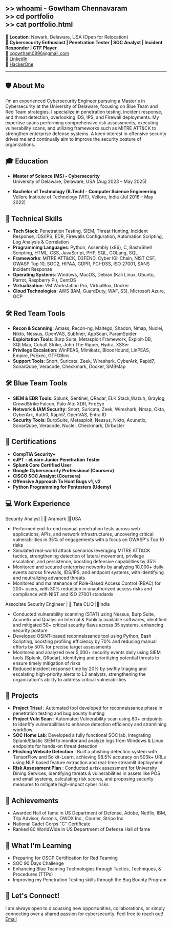 **>>** whoami - Gowtham Chennavaram  
**>>** cd portfolio  
**>>** cat portfolio.html   
---------------------------------------------
📍 **Location**: Newark, Delaware, USA  (Open for Relocation)  
💼 **Cybersecurity Enthusiast | Penetration Tester | SOC Analyst | Incident Responder | CTF Player**  
📧 cgowtham0896@gmail.com  
🔗 [LinkedIn](https://www.linkedin.com/in/gowtham-chennavaram-34b548170/)  
🔗 [HackerOne](https://hackerone.com/i_hack_everyone)

---------------
## 🛡️ About Me

I’m an experienced Cybersecurity Engineer pursuing a Master's in Cybersecurity at the University of Delaware, focusing on Blue Team and Red Team strategies. I specialize in penetration testing, incident response, and threat detection, overlooking IDS, IPS, and Firewall deployments. My expertise spans performing comprehensive risk assessments, executing vulnerability scans, and utilizing frameworks such as MITRE ATT&CK to strengthen enterprise defense systems. A keen interest in offensive security drives me and continually aim to improve the security posture of organizations.
 

## 🎓 Education

-  **Master of Science (MS) - Cybersecurity**  
  University of Delaware, Delaware, USA (Aug 2023 – May 2025)

-  **Bachelor of Technology (B.Tech) - Computer Science Engineering**  
  Vellore Institute of Technology (VIT), Vellore, India (Jul 2018 – May 2022)
  
## 🧠 Technical Skills  
 - **Tech Stack**: Penetration Testing, SIEM, Threat Hunting, Incident Response, IDS/IPS, EDR, Firewalls Configuration, Automation Scripting, Log Analysis & Correlation
 - **Programming Languages**: Python, Assembly (x86), C, Bash/Shell Scripting, HTML, CSS, JavaScript, PHP, SQL, GOLang, SQL
 - **Frameworks**: MITRE ATT&CK, D3FEND, Cyber Kill Chain, NIST CSF, OWASP Top 10, SOC2, HIPAA, GDPR, PCI-DSS, ISO 27001, SANS Incident Response
 - **Operating Systems**: Windows, MacOS, Debian (Kali Linux, Ubuntu, Parrot, Raspberry Pi), CentOS
 - **Virtualization**: VM Workstation Pro, VirtualBox, Docker
 - **Cloud Technologies**: AWS (IAM, GuardDuty, WAF, S3), Microsoft Azure, GCP

## 🛠️ Red Team Tools
 - **Recon & Scanning**: Amass, Recon-ng, Maltego, Shadon, Nmap, Nuclei, Nikto, Nessus, OpenVAS, Subfiner, AppScan, ParamSpider
 - **Exploitation Tools**: Burp Suite, Metasploit Framework, Exploit-DB, SQLMap, Cobalt Strike, John The Ripper, Hydra, XSSer
 - **Privilege Escalation**: WinPEAS, Mimikatz, BloodHound, LinPEAS, Empire, PsExec, GTFOBins
 - **Support Tools**: Snort, Suricata, Zeek, Wireshark, CyberArk, Rapid7, SonarQube, Veracode, Checkmark, Docker, SMBMap


## 🛠️ Blue Team Tools
 - **SIEM & EDR Tools**: Splunk, Sentinel, QRadar, ELK Stack,Wazuh, Graylog, CrowdStrike Falcon, Palo Alto XDR, FireEye
 - **Network & IAM Security**: Snort, Suricata, Zeek, Wireshark, Nmap, Okta, CyberArk, Auth0, Rapid7, OpenVAS, Entra ID
 - **Security Tools**: BurpSuite, Metasploit, Nessus, Nikto, Acunetix, SonarQube, Veracode, Nuclei, Checkmark, Dirbuster

## 📜 Certifications
 - **CompTIA Security+**
 - **eJPT - eLearn Junior Penetration Tester**
 - **Splunk Core Certified User**
 - **Google Cybersecurity Professional (Coursera)**
 - **CISCO SOC Analyst (Coursera)**
 - **Offensive Approach To Hunt Bugs v1, v2**
 - **Python Programming for Pentesters (Udemy)**

## 💻 Work Experience

 Security Analyst | 🏢 Aramark |📍USA  
  - Performed end-to-end manual penetration tests across web applications, APIs, and network infrastructures, uncovering critical vulnerabilities in 35% of engagements with a focus on OWASP's Top 10 risks  
  - Simulated real-world attack scenarios leveraging MITRE ATT&CK tactics, strengthening detection of lateral movement, privilege escalation, and persistence, boosting defensive capabilities by 35%  
  - Monitored and secured enterprise networks by analyzing 10,000+ daily events across firewalls, IDS/IPS, and endpoint systems, with identifying and neutralizing advanced threats  
  - Monitored and maintenance of Role-Based Access Control (RBAC) for 200+ users, with 30% reduction in unauthorized access risks and compliance with NIST and ISO 27001 standards  
  
 Associate Security Engineer | 🏢 Tata CLiQ |📍India  
  - Conducted vulnerability scanning (STAT) using Nessus, Burp Suite, Acunetix and Qualys on Internal & Publicly available softwares, identified and mitigated 50+ critical security flaws across 35 systems, enhancing security posture
  - Developed OSINT-based reconnaissance tool using Python, Bash Scripting, boosting profiling efficiency by 70% and reducing manual efforts by 50% for precise target assessments  
  - Monitored and analyzed over 5,000+ security events daily using SIEM tools (Splunk, QRadar), identifying and prioritizing potential threats to ensure timely mitigation of risks
  - Reduced incident response time by 20% by swiftly triaging and escalating high-priority alerts to L2 analysts, strengthening the organization's ability to address critical vulnerabilities


## 🔬 Projects
 - **Project Trisul** : Automated tool developed for reconnaissance phase in penetration testing and bug bounty hunting
 - **Project Vuln Scan** : Automated Vulnerability scan using 80+ endpoints to idenfify vulnerabilities to enhance detection efficiency and stramlining workflow
 - **SOC Home Lab**: Developed a fully functional SOC lab, integrating Splunk/Elastic SIEM to monitor and analyze logs from Windows & Linux endpoints for hands-on threat detection
 - **Phishing Website Detection** : Built a phishing detection system with TensorFlow and Scikit-Learn, achieving 98.5% accuracy on 500k+ URLs using NLP based feature extraction and real-time streamlit deployment
 - **Risk Assessment Plan** : Conducted a risk assessment for University Dining Services, identifying threats & vulnerabilities in assets like POS and email systems, calculating risk scores, and proposing security measures to mitigate high-impact cyber risks



## 🏅 Achievements 
 - Awarded Hall of fame in US Department of Defense, Adobe, Netflix, IBM, Trip Advisor, Acronis, OWOX Inc., Courier, Stripo Inc
 - National Cadet Corps "C" Certificate
 - Ranked 80 WorldWide in US Department of Defense Hall of fame

## 🌱 What I'm Learning
- Preparing for OSCP Certification for Red Teaming
- SOC 90 Days Challenge
- Enhancing Blue Teaming Technologies through Tactics, Techniques, & Procedures (TTPs)
- Improving my Penetration Testing skills through the Bug Bounty Program

## 💬 Let's Connect!
I am always open to discussing new opportunities, collaborations, or simply connecting over a shared passion for cybersecurity. Feel free to reach out! [Email](cgowtham0896@gmail.com)
